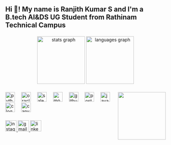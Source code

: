<h2 align="left">Hi 👋! My name is Ranjith Kumar S and I'm a B.tech AI&DS UG Student from Rathinam Technical Campus</h2>

###

<div align="center">
  <img src="https://github-readme-stats.vercel.app/api?username=RanjithAi&hide_title=false&hide_rank=false&show_icons=true&include_all_commits=true&count_private=true&disable_animations=false&theme=dracula&locale=en&hide_border=false" height="150" alt="stats graph"  />
  <img src="https://github-readme-stats.vercel.app/api/top-langs?username=RanjithAi&locale=en&hide_title=false&layout=compact&card_width=320&langs_count=5&theme=dracula&hide_border=false" height="150" alt="languages graph"  />
</div>

###

<img align="right" height="150" src="https://media-hosting.imagekit.io/0155eab760e74865/Ranjith.jpg?Expires=1839603053&Key-Pair-Id=K2ZIVPTIP2VGHC&Signature=VFPfs3rmvPY5pMWyzD2Bilvfyu8Ynq32nL6lTtq00LIzrymp1cDEo5sCkugNeH~GRur6rFbwAMwZLbrQFFTDh~N2GQdBSubxBEC1i-nq0~VgW2c5s7zxgoMRqhI5mn8FaiNmueHIbdoXqrTUwbWI6-qxz4Qc9oe4bHbwdRkJmSB5jwpf9rON-VoKwt~th363J88tpSIrKdTa4LFYITZSD654O4w-1WcdopYUR~ZxiuFpGtbuGpMFui0sU-CwbZX~Ua08uiC7n0ND2xQEl3ZAbWGD2huiiYxYrSSyhmMXTymvgo9oq~zwJcR2zMya4HKXxn4BF1RumZZXyvtucoW3aw__"  />

###

<div align="left">
  <img src="https://cdn.jsdelivr.net/gh/devicons/devicon/icons/python/python-original.svg" height="30" alt="python logo"  />
  <img width="12" />
  <img src="https://cdn.jsdelivr.net/gh/devicons/devicon/icons/oracle/oracle-original.svg" height="30" alt="oracle logo"  />
  <img width="12" />
  <img src="https://cdn.jsdelivr.net/gh/devicons/devicon/icons/salesforce/salesforce-original.svg" height="30" alt="salesforce logo"  />
  <img width="12" />
  <img src="https://cdn.jsdelivr.net/gh/devicons/devicon/icons/mongodb/mongodb-original.svg" height="30" alt="mongodb logo"  />
  <img width="12" />
  <img src="https://cdn.jsdelivr.net/gh/devicons/devicon/icons/github/github-original.svg" height="30" alt="github logo"  />
  <img width="12" />
  <img src="https://cdn.jsdelivr.net/gh/devicons/devicon/icons/postgresql/postgresql-original.svg" height="30" alt="postgresql logo"  />
  <img width="12" />
  <img src="https://cdn.jsdelivr.net/gh/devicons/devicon/icons/java/java-original.svg" height="30" alt="java logo"  />
  <img width="12" />
  <img src="https://cdn.jsdelivr.net/gh/devicons/devicon/icons/c/c-original.svg" height="30" alt="c logo"  />
  <img width="12" />
  <img src="https://cdn.jsdelivr.net/gh/devicons/devicon/icons/canva/canva-original.svg" height="30" alt="canva logo"  />
</div>

###

<div align="left">
  <a href="https://www.instagram.com/_ranjith__27?igsh=MTlodjYzNnl0cjRjaA==" target="_blank">
    <img src="https://img.shields.io/static/v1?message=Instagram&logo=instagram&label=&color=E4405F&logoColor=white&labelColor=&style=for-the-badge" height="35" alt="instagram logo" />
  </a>

  <a href="mailto:lazarus0231@gmail.com" target="_blank">
    <img src="https://img.shields.io/static/v1?message=Gmail&logo=gmail&label=&color=D14836&logoColor=white&labelColor=&style=for-the-badge" height="35" alt="gmail logo" />
  </a>

  <a href="https://www.linkedin.com/in/ranjith2005" target="_blank">
    <img src="https://img.shields.io/static/v1?message=LinkedIn&logo=linkedin&label=&color=0077B5&logoColor=white&labelColor=&style=for-the-badge" height="35" alt="linkedin logo" />
  </a>
</div>



###

<br clear="both">

###
